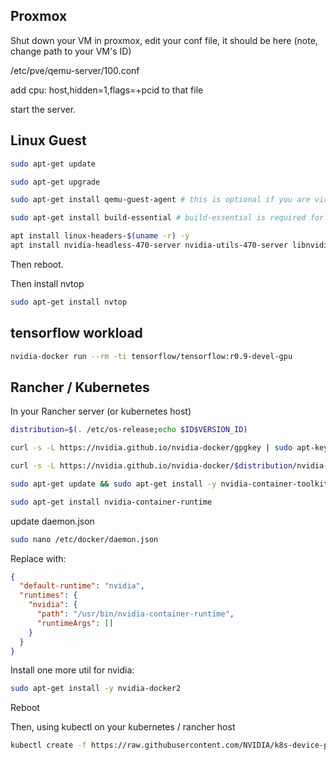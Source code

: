 ## Proxmox

Shut down your VM in proxmox, edit your conf file, it should be here (note, change path to your VM's ID)

/etc/pve/qemu-server/100.conf

add cpu: host,hidden=1,flags=+pcid to that file

start the server.

## Linux Guest

```bash
sudo apt-get update

sudo apt-get upgrade

sudo apt-get install qemu-guest-agent # this is optional if you are virtualizing this machine

sudo apt-get install build-essential # build-essential is required for nvidia drivers to compile

apt install linux-headers-$(uname -r) -y
apt install nvidia-headless-470-server nvidia-utils-470-server libnvidia-encode-470-server -y
```

Then reboot.

Then install nvtop

```bash
sudo apt-get install nvtop
```

## tensorflow workload

```bash
nvidia-docker run --rm -ti tensorflow/tensorflow:r0.9-devel-gpu
```

## Rancher / Kubernetes

In your Rancher server (or kubernetes host)

```bash
distribution=$(. /etc/os-release;echo $ID$VERSION_ID)

curl -s -L https://nvidia.github.io/nvidia-docker/gpgkey | sudo apt-key add -

curl -s -L https://nvidia.github.io/nvidia-docker/$distribution/nvidia-docker.list | sudo tee /etc/apt/sources.list.d/nvidia-docker.list

sudo apt-get update && sudo apt-get install -y nvidia-container-toolkit

sudo apt-get install nvidia-container-runtime
```

update daemon.json

```bash
sudo nano /etc/docker/daemon.json
```

Replace with:

```json
{
  "default-runtime": "nvidia",
  "runtimes": {
    "nvidia": {
      "path": "/usr/bin/nvidia-container-runtime",
      "runtimeArgs": []
    }
  }
}
```

Install one more util for nvidia:

```bash
sudo apt-get install -y nvidia-docker2
```

Reboot

Then, using kubectl on your kubernetes / rancher host

```bash
kubectl create -f https://raw.githubusercontent.com/NVIDIA/k8s-device-plugin/master/nvidia-device-plugin.yml
```